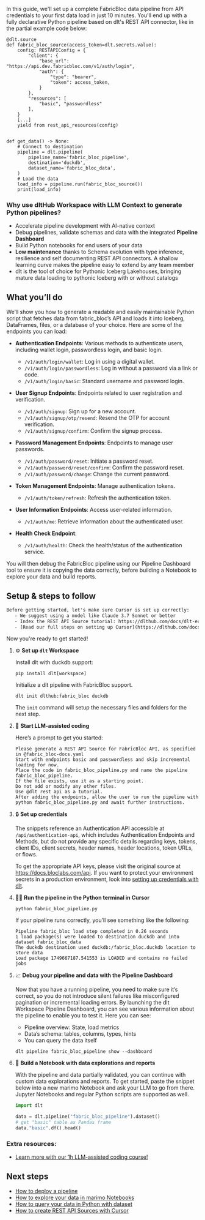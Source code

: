 In this guide, we'll set up a complete FabricBloc data pipeline from API credentials to your first data load in just 10 minutes. You'll end up with a fully declarative Python pipeline based on dlt's REST API connector, like in the partial example code below:

```python-outcome
@dlt.source
def fabric_bloc_source(access_token=dlt.secrets.value):
    config: RESTAPIConfig = {
        "client": {
            "base_url": "https://api.dev.fabricbloc.com/v1/auth/login",
            "auth": {
                "type": "bearer",
                "token": access_token,
            }
        },
        "resources": [
            "basic", "passwordless"
        ],
    }
    [...]
    yield from rest_api_resources(config)


def get_data() -> None:
    # Connect to destination
    pipeline = dlt.pipeline(
        pipeline_name='fabric_bloc_pipeline',
        destination='duckdb',
        dataset_name='fabric_bloc_data', 
    )
    # Load the data
    load_info = pipeline.run(fabric_bloc_source())
    print(load_info) 
```

### Why use dltHub Workspace with LLM Context to generate Python pipelines?

- Accelerate pipeline development with AI-native context
- Debug pipelines, validate schemas and data with the integrated **Pipeline Dashboard**
- Build Python notebooks for end users of your data
- **Low maintenance** thanks to Schema evolution with type inference, resilience and self documenting REST API connectors. A shallow learning curve makes the pipeline easy to extend by any team member
- dlt is the tool of choice for Pythonic Iceberg Lakehouses, bringing mature data loading to pythonic Iceberg with or without catalogs

## What you’ll do

We’ll show you how to generate a readable and easily maintainable Python script that fetches data from fabric_bloc’s API and loads it into Iceberg, DataFrames, files, or a database of your choice. Here are some of the endpoints you can load:

- **Authentication Endpoints**: Various methods to authenticate users, including wallet login, passwordless login, and basic login.
  - `/v1/auth/login/wallet`: Log in using a digital wallet.
  - `/v1/auth/login/passwordless`: Log in without a password via a link or code.
  - `/v1/auth/login/basic`: Standard username and password login.

- **User Signup Endpoints**: Endpoints related to user registration and verification.
  - `/v1/auth/signup`: Sign up for a new account.
  - `/v1/auth/signup/otp/resend`: Resend the OTP for account verification.
  - `/v1/auth/signup/confirm`: Confirm the signup process.

- **Password Management Endpoints**: Endpoints to manage user passwords.
  - `/v1/auth/password/reset`: Initiate a password reset.
  - `/v1/auth/password/reset/confirm`: Confirm the password reset.
  - `/v1/auth/password/change`: Change the current password.

- **Token Management Endpoints**: Manage authentication tokens.
  - `/v1/auth/token/refresh`: Refresh the authentication token.

- **User Information Endpoints**: Access user-related information.
  - `/v1/auth/me`: Retrieve information about the authenticated user.

- **Health Check Endpoint**: 
  - `/v1/auth/health`: Check the health/status of the authentication service.

You will then debug the FabricBloc pipeline using our Pipeline Dashboard tool to ensure it is copying the data correctly, before building a Notebook to explore your data and build reports.

## Setup & steps to follow

```default
Before getting started, let's make sure Cursor is set up correctly:
   - We suggest using a model like Claude 3.7 Sonnet or better
   - Index the REST API Source tutorial: https://dlthub.com/docs/dlt-ecosystem/verified-sources/rest_api/ and add it to context as **@dlt rest api**
   - [Read our full steps on setting up Cursor](https://dlthub.com/docs/dlt-ecosystem/llm-tooling/cursor-restapi#23-configuring-cursor-with-documentation)
```

Now you're ready to get started!

1. ⚙️ **Set up `dlt` Workspace**
    
    Install dlt with duckdb support:
    ```shell
    pip install dlt[workspace]
    ```

    Initialize a dlt pipeline with FabricBloc support.
    ```shell
    dlt init dlthub:fabric_bloc duckdb
    ```

    The `init` command will setup the necessary files and folders for the next step.
    
2. 🤠 **Start LLM-assisted coding**
    
    Here’s a prompt to get you started:
    
    ```prompt
    Please generate a REST API Source for FabricBloc API, as specified in @fabric_bloc-docs.yaml 
    Start with endpoints basic and passwordless and skip incremental loading for now. 
    Place the code in fabric_bloc_pipeline.py and name the pipeline fabric_bloc_pipeline. 
    If the file exists, use it as a starting point. 
    Do not add or modify any other files. 
    Use @dlt rest api as a tutorial. 
    After adding the endpoints, allow the user to run the pipeline with python fabric_bloc_pipeline.py and await further instructions.
    ```

    
3. 🔒 **Set up credentials** 
    
    The snippets reference an Authentication API accessible at `/api/authentication-api`, which includes Authentication Endpoints and Methods, but do not provide any specific details regarding keys, tokens, client IDs, client secrets, header names, header locations, token URLs, or flows.
    
    To get the appropriate API keys, please visit the original source at https://docs.bloclabs.com/api.
    If you want to protect your environment secrets in a production environment, look into [setting up credentials with dlt](https://dlthub.com/docs/walkthroughs/add_credentials).
    
4. 🏃‍♀️ **Run the pipeline in the Python terminal in Cursor**
    
    ```shell
    python fabric_bloc_pipeline.py
    ```
    
    If your pipeline runs correctly, you’ll see something like the following:
    
    ```shell
    Pipeline fabric_bloc load step completed in 0.26 seconds
    1 load package(s) were loaded to destination duckdb and into dataset fabric_bloc_data
    The duckdb destination used duckdb:/fabric_bloc.duckdb location to store data
    Load package 1749667187.541553 is LOADED and contains no failed jobs
    ```
    
5. 📈 **Debug your pipeline and data with the Pipeline Dashboard**

    Now that you have a running pipeline, you need to make sure it’s correct, so you do not introduce silent failures like misconfigured pagination or incremental loading errors. By launching the dlt Workspace Pipeline Dashboard, you can see various information about the pipeline to enable you to test it. Here you can see:
    - Pipeline overview: State, load metrics
    - Data’s schema: tables, columns, types, hints
    - You can query the data itself
    
    ```shell
    dlt pipeline fabric_bloc_pipeline show --dashboard
    ```
    
6. 🐍 **Build a Notebook with data explorations and reports**

    With the pipeline and data partially validated, you can continue with custom data explorations and reports. To get started, paste the snippet below into a new marimo Notebook and ask your LLM to go from there. Jupyter Notebooks and regular Python scripts are supported as well.

    
    ```python
    import dlt

   data = dlt.pipeline("fabric_bloc_pipeline").dataset()
   # get "basic" table as Pandas frame
   data."basic".df().head()
    ```

### Extra resources:

- [Learn more with our 1h LLM-assisted coding course!](https://www.youtube.com/watch?v=GGid70rnJuM)

## Next steps

- [How to deploy a pipeline](https://dlthub.com/docs/walkthroughs/deploy-a-pipeline)
- [How to explore your data in marimo Notebooks](https://dlthub.com/docs/general-usage/dataset-access/marimo)
- [How to query your data in Python with dataset](https://dlthub.com/docs/general-usage/dataset-access/dataset)
- [How to create REST API Sources with Cursor](https://dlthub.com/docs/dlt-ecosystem/llm-tooling/cursor-restapi)

